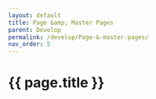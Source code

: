 ```yaml
---
layout: default
title: Page &amp; Master Pages
parent: Develop
permalink: /develop/Page-&-master-pages/
nav_order: 5
---
```


# {{ page.title }}